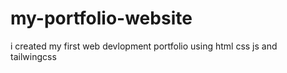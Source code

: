 # my-portfolio-website
i created my first web devlopment portfolio using html css js and tailwingcss
